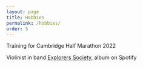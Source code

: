 ```yaml
---
layout: page
title: Hobbies
permalink: /hobbies/
order: 5
---
```


Training for Cambridge Half Marathon 2022

Violinist in band [Explorers Society](https://open.spotify.com/artist/67Pelf7ypMEK2FAS15FmQ7), album on Spotify